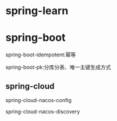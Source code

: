 # spring-learn
# spring-boot

spring-boot-idempotent:幂等

spring-boot-pk:分库分表、唯一主键生成方式

## spring-cloud
spring-cloud-nacos-config

spring-cloud-nacos-discovery